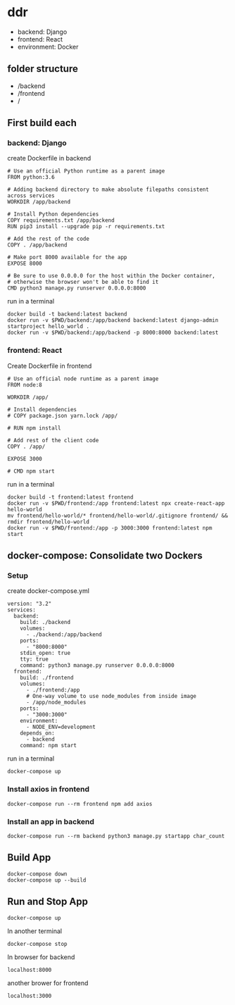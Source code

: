 # ddr
- backend: Django
- frontend: React
- environment: Docker

## folder structure
- /backend
- /frontend
- /

## First build each
### backend: Django
create Dockerfile in backend
```
# Use an official Python runtime as a parent image
FROM python:3.6

# Adding backend directory to make absolute filepaths consistent across services
WORKDIR /app/backend

# Install Python dependencies
COPY requirements.txt /app/backend
RUN pip3 install --upgrade pip -r requirements.txt

# Add the rest of the code
COPY . /app/backend

# Make port 8000 available for the app
EXPOSE 8000

# Be sure to use 0.0.0.0 for the host within the Docker container,
# otherwise the browser won't be able to find it
CMD python3 manage.py runserver 0.0.0.0:8000
```

run in a terminal
```
docker build -t backend:latest backend
docker run -v $PWD/backend:/app/backend backend:latest django-admin startproject hello_world .
docker run -v $PWD/backend:/app/backend -p 8000:8000 backend:latest
```


### frontend: React
Create Dockerfile in frontend
```
# Use an official node runtime as a parent image
FROM node:8

WORKDIR /app/

# Install dependencies
# COPY package.json yarn.lock /app/

# RUN npm install

# Add rest of the client code
COPY . /app/

EXPOSE 3000

# CMD npm start
```

run in a terminal
```
docker build -t frontend:latest frontend
docker run -v $PWD/frontend:/app frontend:latest npx create-react-app hello-world
mv frontend/hello-world/* frontend/hello-world/.gitignore frontend/ && rmdir frontend/hello-world
docker run -v $PWD/frontend:/app -p 3000:3000 frontend:latest npm start
```

## docker-compose: Consolidate two Dockers
### Setup
create docker-compose.yml
```
version: "3.2"
services:
  backend:
    build: ./backend
    volumes:
      - ./backend:/app/backend
    ports:
      - "8000:8000"
    stdin_open: true
    tty: true
    command: python3 manage.py runserver 0.0.0.0:8000
  frontend:
    build: ./frontend
    volumes:
      - ./frontend:/app
      # One-way volume to use node_modules from inside image
      - /app/node_modules
    ports:
      - "3000:3000"
    environment:
      - NODE_ENV=development
    depends_on:
      - backend
    command: npm start
```

run in a terminal
```
docker-compose up
```

### Install axios in frontend
```
docker-compose run --rm frontend npm add axios
```

### Install an app in backend
```
docker-compose run --rm backend python3 manage.py startapp char_count
```

## Build App
```
docker-compose down
docker-compose up --build
```

## Run and Stop App
```
docker-compose up
```
In another terminal
```
docker-compose stop
```

In browser for backend
```
localhost:8000
```
another brower for frontend
```
localhost:3000
```